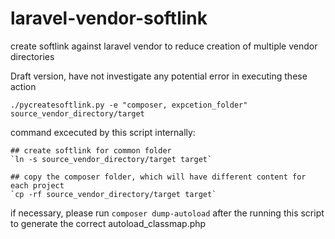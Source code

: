 # laravel-vendor-softlink
create softlink against laravel vendor to reduce creation of multiple vendor directories


Draft version, have not investigate any potential error in executing these action

`./pycreatesoftlink.py -e "composer, expcetion_folder" source_vendor_directory/target`

command excecuted by this script internally: 

    ## create softlink for common folder
    `ln -s source_vendor_directory/target target`

    ## copy the composer folder, which will have different content for each project
    `cp -rf source_vendor_directory/target target`

if necessary, please run `composer dump-autoload` after the running this
script to generate the correct autoload_classmap.php
